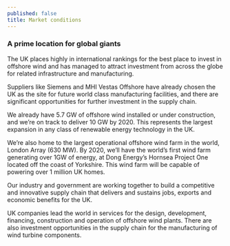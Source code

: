 ```yaml
---
published: false
title: Market conditions
---
```

### A prime location for global giants

The UK places highly in international rankings for the best place to invest in offshore wind and has managed to attract investment from across the globe for related infrastructure and manufacturing.
 
Suppliers like Siemens and MHI Vestas Offshore have already chosen the UK as the site for future world class manufacturing facilities, and there are significant opportunities for further investment in the supply chain.

We already have  5.7 GW of offshore wind installed or under construction, and we’re on track to deliver 10 GW by 2020. This represents the largest expansion in any class of renewable energy technology in the UK.

We’re also home to the largest operational offshore wind farm in the world, London Array (630 MW). By 2020, we’ll have the world’s first wind farm generating over 1GW of energy, at Dong Energy’s Hornsea Project One located off the coast of Yorkshire. This wind farm will be capable of powering over 1 million UK homes.
 
Our industry and government are working together to build a competitive and innovative supply chain that delivers and sustains jobs, exports and economic benefits for the UK.
 
UK companies lead the world in services for the design, development, financing, construction and operation of offshore wind plants. There are also investment opportunities in the supply chain for the manufacturing of wind turbine components.

